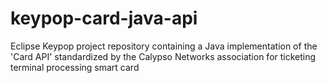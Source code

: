 # keypop-card-java-api
Eclipse Keypop project repository containing a Java implementation of the 'Card API' standardized by the Calypso Networks association for ticketing terminal processing smart card
